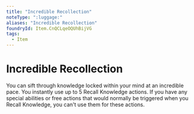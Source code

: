 ```yaml
---
title: "Incredible Recollection"
noteType: ":luggage:"
aliases: "Incredible Recollection"
foundryId: Item.CnQCLqeOQUhBijVG
tags:
  - Item
---
```


# Incredible Recollection

You can sift through knowledge locked within your mind at an incredible pace. You instantly use up to 5 Recall Knowledge actions. If you have any special abilities or free actions that would normally be triggered when you Recall Knowledge, you can't use them for these actions.
